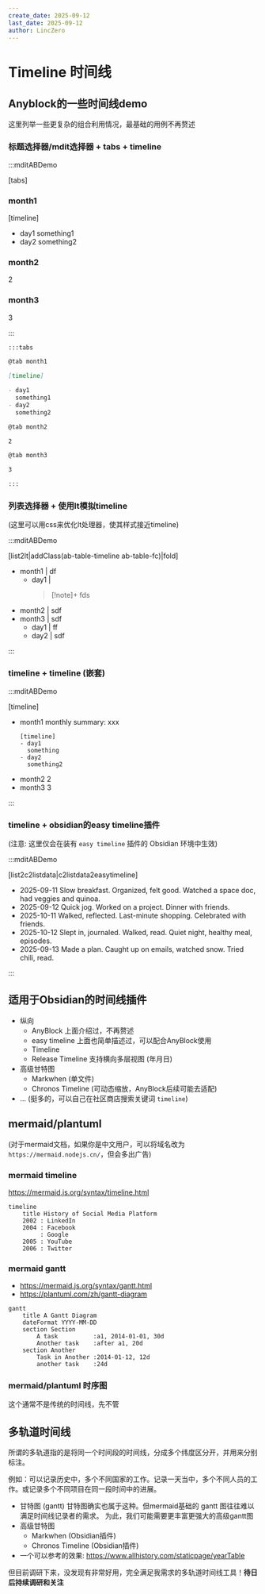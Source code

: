 ```yaml
---
create_date: 2025-09-12
last_date: 2025-09-12
author: LincZero
---
```


# Timeline 时间线

## Anyblock的一些时间线demo

这里列举一些更复杂的组合利用情况，最基础的用例不再赘述

### 标题选择器/mdit选择器 + tabs + timeline

:::mditABDemo

[tabs]

### month1

[timeline]

- day1
  something1
- day2
  something2

### month2

2

### month3

3

:::

```md
:::tabs

@tab month1

[timeline]

- day1
  something1
- day2
  something2

@tab month2

2

@tab month3

3

:::
```

### 列表选择器 + 使用lt模拟timeline 

(这里可以用css来优化lt处理器，使其样式接近timeline)

:::mditABDemo

[list2lt|addClass(ab-table-timeline ab-table-fc)|fold]

- month1 | df
  - day1 | 
    > [!note]+
    > fds
- month2 | sdf
- month3 | sdf
  - day1 | ff
  - day2 | sdf

:::

### timeline + timeline (嵌套)

:::mditABDemo

[timeline]

- month1
  monthly summary: xxx
  ```anyblock
  [timeline]
  - day1
    something
  - day2
    something2
  ```
- month2
  2
- month3
  3

:::

### timeline + obsidian的easy timeline插件

(注意: 这里仅会在装有 `easy timeline` 插件的 Obsidian 环境中生效)

:::mditABDemo

[list2c2listdata|c2listdata2easytimeline]

- 2025-09-11
  Slow breakfast. Organized, felt good. Watched a space doc, had veggies and quinoa.
- 2025-09-12
  Quick jog. Worked on a project. Dinner with friends.
- 2025-10-11
  Walked, reflected. Last-minute shopping. Celebrated with friends.
- 2025-10-12
  Slept in, journaled. Walked, read. Quiet night, healthy meal, episodes.
- 2025-09-13
  Made a plan. Caught up on emails, watched snow. Tried chili, read.

:::

## 适用于Obsidian的时间线插件

- 纵向
  - AnyBlock
    上面介绍过，不再赘述
  - easy timeline
    上面也简单描述过，可以配合AnyBlock使用
  - Timeline
  - Release Timeline
    支持横向多层视图 (年月日)
- 高级甘特图
  - Markwhen (单文件)
  - Chronos Timeline (可动态缩放，AnyBlock后续可能去适配)
- ... (挺多的，可以自己在社区商店搜索关键词 `timeline`)

## mermaid/plantuml

(对于mermaid文档，如果你是中文用户，可以将域名改为 `https://mermaid.nodejs.cn/`，但会多出广告)

### mermaid timeline

https://mermaid.js.org/syntax/timeline.html

```mermaid
timeline
    title History of Social Media Platform
    2002 : LinkedIn
    2004 : Facebook
         : Google
    2005 : YouTube
    2006 : Twitter
```

### mermaid gantt

- https://mermaid.js.org/syntax/gantt.html
- https://plantuml.com/zh/gantt-diagram

```mermaid
gantt
    title A Gantt Diagram
    dateFormat YYYY-MM-DD
    section Section
        A task          :a1, 2014-01-01, 30d
        Another task    :after a1, 20d
    section Another
        Task in Another :2014-01-12, 12d
        another task    :24d
```

### mermaid/plantuml 时序图

这个通常不是传统的时间线，先不管

## 多轨道时间线

所谓的多轨道指的是将同一个时间段的时间线，分成多个纬度区分开，并用来分别标注。

例如：可以记录历史中，多个不同国家的工作。记录一天当中，多个不同人员的工作。或记录多个不同项目在同一段时间中的进展。

- 甘特图 (gantt)
  甘特图确实也属于这种。但mermaid基础的 gantt 图往往难以满足时间线记录者的需求。
  为此，我们可能需要更丰富更强大的高级gantt图
- 高级甘特图
  - Markwhen (Obsidian插件)
  - Chronos Timeline (Obsidian插件)
- 一个可以参考的效果: https://www.allhistory.com/staticpage/yearTable

但目前调研下来，没发现有非常好用，完全满足我需求的多轨道时间线工具！**待日后持续调研和关注**
